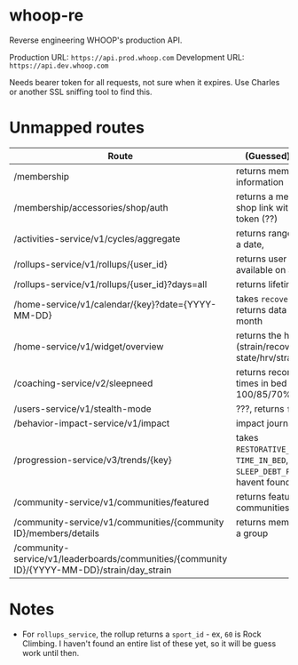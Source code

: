 # whoop-re
Reverse engineering WHOOP's production API.

Production URL: `https://api.prod.whoop.com`
Development URL: `https://api.dev.whoop.com`

Needs bearer token for all requests, not sure when it expires. Use Charles or another SSL sniffing tool to find this.

# Unmapped routes
| Route      | (Guessed) Description |
| ----------- | ----------- |
| /membership      | returns member information       |
| /membership/accessories/shop/auth | returns a member-specific shop link with user's bearer token (??) |
| /activities-service/v1/cycles/aggregate   | returns range of "cycles" in a date,         |
| /rollups-service/v1/rollups/{user_id} | returns user rollups that are available on a user's profile |
| /rollups-service/v1/rollups/{user_id}?days=all | returns lifetime user's stats | 
| /home-service/v1/calendar/{key}?date={YYYY-MM-DD} | takes `recovery`, `home`, returns data based on month | 
| /home-service/v1/widget/overview | returns the home widget (strain/recovery state/hrv/strain rec |
| /coaching-service/v2/sleepneed | returns recommended times in bed for 100/85/70% need |
| /users-service/v1/stealth-mode | ???, returns `false` |
| /behavior-impact-service/v1/impact | impact journal | 
| /progression-service/v3/trends/{key} | takes `RESTORATIVE_SLEEP_PERCENT`, `TIME_IN_BED`, `HRV`, `SLEEP_DEBT_POST`, others i havent found |
| /community-service/v1/communities/featured | returns featured communities | 
| /community-service/v1/communities/{community ID}/members/details | returns membership info of a group | 
| /community-service/v1/leaderboards/communities/{community ID}/{YYYY-MM-DD}/strain/day_strain | 

# Notes
- For `rollups_service`, the rollup returns a `sport_id` - ex, `60` is Rock Climbing. I haven't found an entire list of these yet, so it will be guess work until then.
